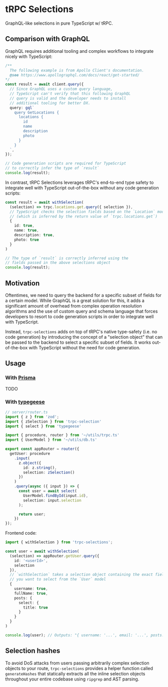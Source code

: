 # tRPC Selections

GraphQL-like selections in pure TypeScript w/ tRPC.

## Comparison with GraphQL

GraphQL requires additional tooling and complex workflows to integrate nicely with TypeScript:

```typescript
/**
  The following example is from Apollo Client's documentation.
  @see https://www.apollographql.com/docs/react/get-started/
*/
const result = await client.query({
  // Since GraphQL uses a custom query language,
  // TypeScript can't verify that this following GraphQL
  // query is valid and the developer needs to install
  // additional tooling for better DX.
  query: gql`
    query GetLocations {
      locations {
        id
        name
        description
        photo
      }
    }
  `,
});

// Code generation scripts are required for TypeScript
// to correctly infer the type of `result`
console.log(result);
```

In contrast, tRPC Selections leverages tRPC's end-to-end type safety to integrate well with TypeScript out-of-the-box without any code generation scripts:

```typescript
const result = await withSelection(
  (selection) => trpc.locations.get.query({ selection }),
  // TypeScript checks the selection fields based on the `Location` model
  // (which is inferred by the return value of `trpc.locations.get`)
  {
    id: true,
    name: true,
    description: true,
    photo: true
  }
)

// The type of `result` is correctly inferred using the
// fields passed in the above selections object
console.log(result);
```

## Motivation

Oftentimes, we need to query the backend for a specific subset of fields for a certain model. While GraphQL is a great solution for this, it adds a significant amount of overhead from complex operation resolution algorithms and the use of custom query and schema language that forces developers to resort to code generation scripts in order to integrate well with TypeScript.

Instead, `trpc-selections` adds on top of tRPC's native type-safety (i.e. no code generation) by introducing the concept of a "selection object" that can be passed to the backend to select a specific subset of fields. It works out-of-the-box with TypeScript without the need for code generation.

## Usage

### With [Prisma](https://prisma.io)

TODO

### With [typegeese](https://github.com/Tunnel-Labs/typegeese)

```typescript
// server/router.ts
import { z } from 'zod';
import { zSelection } from 'trpc-selection'
import { select } from 'typegeese'

import { procedure, router } from '~/utils/trpc.ts'
import { UserModel } from '~/utils/db.ts'

export const appRouter = router({
  getUser: procedure
    .input(
      z.object({
        id: z.string(),
        selection: zSelection()
      })
    )
    .query(async ({ input }) => {
      const user = await select(
        UserModel.findById(input.id),
        selection: input.selection
      );

      return user;
    })
});
```

Frontend code:

```typescript
import { withSelection } from 'trpc-selections';

const user = await withSelection(
  (selection) => appRouter.getUser.query({
    id: '<userId>',
    selection
  }),
  // `withSelection` takes a selection object containing the exact fields
  // you want to select from the `User` model
  {
    username: true,
    fullName: true,
    posts: {
      select: {
        title: true
      }
    }
  }
)

console.log(user); // Outputs: "{ username: '...', email: '...', posts: [{ title: '...' }, ...] }"
```

## Selection hashes

To avoid DoS attacks from users passing arbitrarily complex selection objects to your route, `trpc-selections` provides a helper function called `generateHashes` that statically extracts all the inline selection objects throughout your entire codebase using `ripgrep` and AST parsing.
